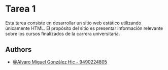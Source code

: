 # Tarea 1

Esta tarea consiste en desarrollar un sitio web estático utilizando únicamente HTML. El propósito del sitio es presentar información relevante sobre los cursos finalizados de la carrera universitaria.

## Authors

- [@Alvaro Miguel González Hic - 9490224805](https://github.com/Miguel-GH681/desarrollo-web)

